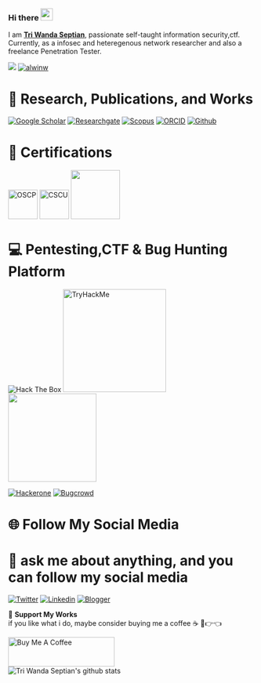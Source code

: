 ### Hi there <img src="https://media.giphy.com/media/hvRJCLFzcasrR4ia7z/giphy.gif" width="25px">
I am [**Tri Wanda Septian**](https://twseptian.github.io/), passionate self-taught information security,ctf. Currently, as a infosec and heteregenous network researcher and also a freelance Penetration Tester.

![](https://komarev.com/ghpvc/?username=twseptian)
<a href="https://github.com/twseptian" target="_blank"><img alt="alwinw" src="https://badges.pufler.dev/visits/alwinw/alwinw?logo=GitHub&label=visits&color=success&logoColor=white&style=flat-square"/></a>

# 📖 **Research, Publications, and Works**<br>
[![Google Scholar](https://img.shields.io/badge/googlescholar-%234285F4.svg?&style=for-the-badge&logo=google-scholar&logoColor=white)](https://scholar.google.com.tw/citations?user=XMuXhkAAAAAJ&hl=en)
[![Researchgate](https://img.shields.io/badge/researchgate-%2300CCBB.svg?&style=for-the-badge&logo=researchgate&logoColor=white)](https://www.researchgate.net/profile/Tri_Septian)
[![Scopus](https://img.shields.io/badge/scopus-%23E9711C.svg?&style=for-the-badge&logo=scopus&logoColor=white)](https://www.scopus.com/authid/detail.uri?authorId=57194205196)
[![ORCID](https://img.shields.io/badge/-ORCID-A6CE39?style=for-the-badge&logo=ORCID&logoColor=white)](https://orcid.org/0000-0001-7031-7343)
[![Github](https://img.shields.io/badge/github-%23100000.svg?&style=for-the-badge&logo=github&logoColor=white)](https://github.com/twseptian)

# 🏅 **Certifications**<br>
<a href="https://www.credly.com/badges/e8a6460f-a564-489d-a569-30f926de907a"><img src="https://images.credly.com/size/340x340/images/e3c9ad3c-b142-45ae-bb2b-2f19ff2b742a/PWK-OSCP-badge.png" alt="OSCP" height="60" width="60"></a>
<a href="https://aspen.eccouncil.org/VerifyBadge?type=certification&a=PT/lBHpBqJmv25cmnUnNBgw+gbw9/7R5i+CSXG/NGXY="><img src="https://aspen.eccouncil.org/Content/Badges/CertifiedBadges/CSCU_BB8BB6E9DDE8.png" alt="CSCU" height="60" width="60"></a>
<a href="https://mikrotik.com/training/certificates/b51121c81a4786e8ce7"><img src="https://twseptian.github.io/assets/images/mtcna.png" width="100"></a>

# 💻 **Pentesting,CTF & Bug Hunting Platform**<br>
<img src="http://www.hackthebox.eu/badge/image/183432" alt="Hack The Box">
<a href="https://tryhackme.com/p/twsterlab"><img src="https://tryhackme-badges.s3.amazonaws.com/twsterlab.png" alt="TryHackMe" width="210"></a>
<a href="https://pentesterlab.com/profile/twsterlab"><img src="https://twseptian.github.io/assets/images/pentesterlab.png" width="180"></a><br>

[![Hackerone](https://img.shields.io/badge/hackerone-%23494649.svg?&style=for-the-badge&logo=hackerone&logoColor=white)](https://hackerone.com/twseptian)
[![Bugcrowd](https://img.shields.io/badge/bugcrowd-%23FE7A16.svg?&style=for-the-badge&logo=bugcrowd&logoColor=white)](https://bugcrowd.com/twseptian)

# 🌐 **Follow My Social Media**<br>
# 💬 ask me about anything, and you can follow my social media<br>
[![Twitter](https://img.shields.io/badge/twitter-%231DA1F2.svg?&style=for-the-badge&logo=twitter&logoColor=white)](https://twitter.com/twseptian_)
[![Linkedin](https://img.shields.io/badge/linkedin-%230077B5.svg?&style=for-the-badge&logo=linkedin&logoColor=white)](https://www.linkedin.com/in/twseptian/)
[![Blogger](https://img.shields.io/badge/blogger-%23FF5722.svg?&style=for-the-badge&logo=blogger&logoColor=white)](https://twseptian.blogspot.com/)

💸 **Support My Works**<br>
if you like what i do, maybe consider buying me a coffee :coffee: 🥺👉👈

<a href="https://www.buymeacoffee.com/twseptian" target="_blank"><img src="https://cdn.buymeacoffee.com/buttons/v2/default-red.png" alt="Buy Me A Coffee" style="height: 60px !important;width: 217px !important;" ></a>
</br>
![Tri Wanda Septian's github stats](https://github-readme-stats.vercel.app/api?username=twseptian&theme=blue-green)
